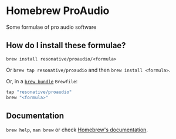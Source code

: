 # Homebrew ProAudio

Some formulae of pro audio software

## How do I install these formulae?

`brew install resonative/proaudio/<formula>`

Or `brew tap resonative/proaudio` and then `brew install <formula>`.

Or, in a [`brew bundle`](https://github.com/Homebrew/homebrew-bundle) `Brewfile`:

```ruby
tap "resonative/proaudio"
brew "<formula>"
```

## Documentation

`brew help`, `man brew` or check [Homebrew's documentation](https://docs.brew.sh).
